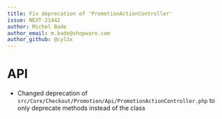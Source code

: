 ```yaml
---
title: Fix deprecation of 'PromotionActionController'
issue: NEXT-21442
author: Michel Bade
author_email: m.bade@shopware.com
author_github: @cyl3x
---
```

# API
* Changed deprecation of `src/Core/Checkout/Promotion/Api/PromotionActionController.php` to only deprecate methods instead of the class
